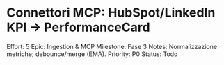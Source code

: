 # Connettori MCP: HubSpot/LinkedIn KPI → PerformanceCard

Effort: 5
Epic: Ingestion & MCP
Milestone: Fase 3
Notes: Normalizzazione metriche; debounce/merge (EMA).
Priority: P0
Status: Todo